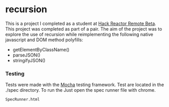 # recursion
This is a project I completed as a student at [Hack Reactor Remote Beta](http://www.hackreactor.com/remote-beta). This project was completed as part of a pair.  The aim of the project was to explore the use of recursion while reimplementing the following native javascript and DOM method polyfills:

- getElementByClassName()
- parseJSON()
- stringifyJSON()

### Testing

Tests were made with the [Mocha](https://github.com/mochajs/mocha) testing framework.
Test are located in the ./spec directory. To run the Just open the spec runner file with chrome.

```
SpecRunner.html
```
